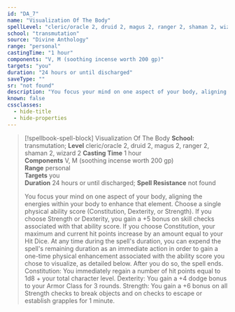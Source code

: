 ```yaml
---
id: "DA_7"
name: "Visualization Of The Body"
spellLevel: "cleric/oracle 2, druid 2, magus 2, ranger 2, shaman 2, wizard 2"
school: "transmutation"
source: "Divine Anthology"
range: "personal"
castingTime: "1 hour"
components: "V, M (soothing incense worth 200 gp)"
targets: "you"
duration: "24 hours or until discharged"
saveType: ""
sr: "not found"
description: "You focus your mind on one aspect of your body, aligning the energies within your body to enhance that element. Choose a single physical ability score (Constitution, Dexterity, or Strength). If you choose Strength or Dexterity, you gain a +5 bonus on skill checks associated with that ability score. If you choose Constitution, your maximum and current hit points increase by an amount equal to your Hit Dice.  At any time during the spell's duration, you can expend the spell's remaining duration as an immediate action in order to gain a one-time physical enhancement associated with the  ability score you chose to visualize, as detailed below. After you do so, the spell ends.  Constitution: You immediately regain a number of hit points equal to 1d8 + your total character level.  Dexterity: You gain a +4 dodge bonus to your Armor Class for 3 rounds.  Strength: You gain a +6 bonus on all Strength checks to break objects and on checks to escape or establish grapples for 1 minute."
known: false
cssclasses:
  - hide-title
  - hide-properties
---
```


> [!spellbook-spell-block] Visualization Of The Body
> **School:** transmutation; **Level** cleric/oracle 2, druid 2, magus 2, ranger 2, shaman 2, wizard 2
> **Casting Time** 1 hour  
> **Components** V, M (soothing incense worth 200 gp)  
> **Range** personal  
> **Targets** you  
> **Duration** 24 hours or until discharged; **Spell Resistance** not found
> 
> You focus your mind on one aspect of your body, aligning the energies within your body to enhance that element. Choose a single physical ability score (Constitution, Dexterity, or Strength). If you choose Strength or Dexterity, you gain a +5 bonus on skill checks associated with that ability score. If you choose Constitution, your maximum and current hit points increase by an amount equal to your Hit Dice.  At any time during the spell's duration, you can expend the spell's remaining duration as an immediate action in order to gain a one-time physical enhancement associated with the  ability score you chose to visualize, as detailed below. After you do so, the spell ends.  Constitution: You immediately regain a number of hit points equal to 1d8 + your total character level.  Dexterity: You gain a +4 dodge bonus to your Armor Class for 3 rounds.  Strength: You gain a +6 bonus on all Strength checks to break objects and on checks to escape or establish grapples for 1 minute.
